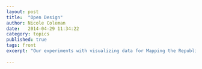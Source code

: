 ```yaml
---
layout: post
title:  "Open Design"
author: Nicole Coleman
date:   2014-04-29 11:34:22
category: topics
published: true
tags: front
excerpt: "Our experiments with visualizing data for Mapping the Republic of Letters case studies brought us to a set of design principles particular to humanistic inquiry."
 
---
```


